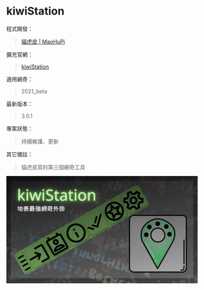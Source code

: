 # kiwiStation

程式開發：
> [貓虎皮 | MaoHuPi](https://github.com/MaoHuPi "前往「貓虎皮」的 github 主頁")

擴充官網：
> [kiwiStation](https://sites.google.com/view/kiwistation/%E9%A6%96%E9%A0%81 "前往 kiwiStation 官網")

適用網奇：
> 2021_beta

最新版本：
> 3.0.1

專案狀態：
> 持續維護、更新

其它備註：
> 貓虎皮寫的第三個網奇工具

![kiwiStation專案封面](https://github.com/kiwi360360/kiwiStation/blob/main/img/cover.jpg?raw=true)
